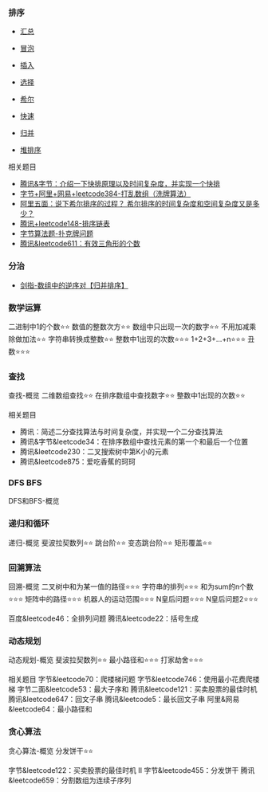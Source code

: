 ### 排序
- [汇总](/algorithm/排序/README.md)

- [冒泡](/algorithm/排序/冒泡排序.md)
- [插入](/algorithm/排序/插入排序.md)
- [选择](/algorithm/排序/选择排序.md)
- [希尔](/algorithm/排序/希尔排序.md)
- [快速](/algorithm/排序/快速排序.md)
- [归并](/algorithm/排序/归并排序.md)
- [堆排序](/algorithm/排序/堆排序.md)

相关题目
- [腾讯&字节：介绍一下快排原理以及时间复杂度，并实现一个快排](/algorithm/排序/快速排序.md)
- [字节+阿里+网易+leetcode384-打乱数组（洗牌算法）](/algorithm/排序/字节+阿里+网易+leetcode384-打乱数组.md)
- [阿里五面：说下希尔排序的过程？ 希尔排序的时间复杂度和空间复杂度又是多少？](/algorithm/排序/希尔排序.md)
- [腾讯+leetcode148-排序链表](/algorithm/排序/tx+leetcode148-排序链表.md)
- [字节算法题-扑克牌问题](/algorithm/排序/字节算法题-扑克牌问题.md)
- [腾讯&leetcode611：有效三角形的个数](/dataStructure//链表/leetcode611+tx-有效三角形的个数.md)

### 分治
- [剑指-数组中的逆序对【归并排序】](/dataStructure/数组/剑指-数组中的逆序对.md)

### 数学运算

二进制中1的个数⭐⭐
数值的整数次方⭐⭐
数组中只出现一次的数字⭐⭐
不用加减乘除做加法⭐⭐
字符串转换成整数⭐⭐
整数中1出现的次数⭐⭐⭐
1+2+3+...+n⭐⭐⭐
丑数⭐⭐⭐

### 查找

查找-概览
二维数组查找⭐⭐
在排序数组中查找数字⭐⭐
整数中1出现的次数⭐⭐

相关题目
- 腾讯：简述二分查找算法与时间复杂度，并实现一个二分查找算法
- 腾讯&字节&leetcode34：在排序数组中查找元素的第一个和最后一个位置
- 腾讯&leetcode230：二叉搜索树中第K小的元素
- 腾讯&leetcode875：爱吃香蕉的珂珂

### DFS BFS

DFS和BFS-概览

### 递归和循环

递归-概览
斐波拉契数列⭐⭐
跳台阶⭐⭐
变态跳台阶⭐⭐
矩形覆盖⭐⭐

### 回溯算法

回溯-概览
二叉树中和为某一值的路径⭐⭐⭐
字符串的排列⭐⭐⭐
和为sum的n个数⭐⭐⭐
矩阵中的路径⭐⭐⭐
机器人的运动范围⭐⭐⭐
N皇后问题⭐⭐⭐
N皇后问题2⭐⭐⭐

百度&leetcode46：全排列问题
腾讯&leetcode22：括号生成

### 动态规划

动态规划-概览
斐波拉契数列⭐⭐
最小路径和⭐⭐⭐
打家劫舍⭐⭐⭐

相关题目
字节&leetcode70：爬楼梯问题
字节&leetcode746：使用最小花费爬楼梯
字节二面&leetcode53：最大子序和
腾讯&leetcode121：买卖股票的最佳时机
腾讯&leetcode647：回文子串
腾讯&leetcode5：最长回文子串
阿里&网易&leetcode64：最小路径和

### 贪心算法

贪心算法-概览
分发饼干⭐⭐

字节&leetcode122：买卖股票的最佳时机 II
字节&leetcode455：分发饼干
腾讯&leetcode659：分割数组为连续子序列